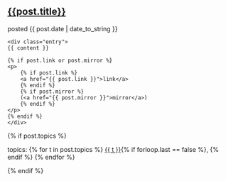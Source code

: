 <div class="post">
<h2><a href='{{post.url}}'>{{post.title}}</a></h2>
<div class="date">posted {{ post.date | date_to_string }}</div>

	<div class="entry">
	{{ content }}

	{% if post.link or post.mirror %}
	<p>
		{% if post.link %}
		<a href="{{ post.link }}">link</a>
		{% endif %}
		{% if post.mirror %}
		(<a href="{{ post.mirror }}">mirror</a>)
		{% endif %}
	</p>
	{% endif %}
	</div>

{% if post.topics %}
	<p>
	topics:
	{% for t in post.topics %}
	<a href='http://www.google.com/search?q={{ t | escape }}+site:nicodmf.github.com'>{{ t }}</a>{% if forloop.last == false %}, {% endif %}
	{% endfor %}
	</p>
{% endif %}

</div>